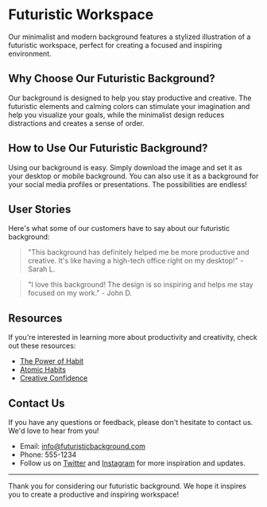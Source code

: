 <!--font:Poppins-->

# Futuristic Workspace

Our minimalist and modern background features a stylized illustration of a futuristic workspace, perfect for creating a focused and inspiring environment.

## Why Choose Our Futuristic Background?

Our background is designed to help you stay productive and creative. The futuristic elements and calming colors can stimulate your imagination and help you visualize your goals, while the minimalist design reduces distractions and creates a sense of order.

## How to Use Our Futuristic Background?

Using our background is easy. Simply download the image and set it as your desktop or mobile background. You can also use it as a background for your social media profiles or presentations. The possibilities are endless!

## User Stories

Here's what some of our customers have to say about our futuristic background:

> "This background has definitely helped me be more productive and creative. It's like having a high-tech office right on my desktop!" - Sarah L.

> "I love this background! The design is so inspiring and helps me stay focused on my work." - John D.

## Resources

If you're interested in learning more about productivity and creativity, check out these resources:

- [The Power of Habit](#)
- [Atomic Habits](#)
- [Creative Confidence](#)

## Contact Us

If you have any questions or feedback, please don't hesitate to contact us. We'd love to hear from you!

- Email: info@futuristicbackground.com
- Phone: 555-1234
- Follow us on [Twitter](#) and [Instagram](#) for more inspiration and updates.

---

Thank you for considering our futuristic background. We hope it inspires you to create a productive and inspiring workspace!

<!--

Write me content for website with wallpaper which alt text is:

"A wallpaper featuring a stylized illustration of a futuristic workspace, with a minimalist and modern design."

The name/title of the page should not be 1:1 copy of the alt text but rather a real content of the website which is using this wallpaper.

- Use markdown format 
- Start with heading
- Heading should be short and concise
- The content should look like a real website 
- The website should not be about the wallpaper, wallpaper is just a related background
- Heading should be contain work "wallpaper" or "background"
- Include real sections like references, contact, user stories, etc. use things relevant to the page purpose.
- Feel free to use structure like headings, bullets, numbering, blockquotes, paragraphs, horizontal lines, etc.
- You can use formatting like bold or _italic_
- You can include UTF-8 emojis
- Links should be only #hash anchors (and you can refer to the document itself)
- Do not include images


---


# Future Workspace Background for Productivity and Creativity

Welcome to our website, where we offer a modern and minimalist wallpaper featuring a stylized illustration of a futuristic workspace. This background is perfect for those who want to feel inspired and motivated while working on their projects.

## Why Choose Our Future Workspace Wallpaper?

Our wallpaper is not only aesthetically pleasing but also functional. It can help you boost your productivity and creativity by providing a calming and focused environment. The design is carefully crafted to stimulate your imagination and help you visualize your goals.

## How to Use Our Wallpaper?

Using our wallpaper is easy. Simply download the image and set it as your desktop or mobile background. You can also use it as a background for your social media profiles or presentations. The possibilities are endless!

## User Stories

Here are some testimonials from our satisfied customers:

> "I love this wallpaper! It makes me feel like I'm working in a high-tech office with all the latest gadgets." - John D.

> "This wallpaper has helped me stay focused and motivated during long work hours. Highly recommended!" - Sarah L.

## References

If you're interested in learning more about productivity and creativity, here are some resources that might be helpful:

- [The Power of Habit](#)
- [Atomic Habits](#)
- [Creative Confidence](#)

## Contact Us

If you have any questions or feedback, please don't hesitate to contact us. We'd love to hear from you!

- Email: info@futureworkspace.com
- Phone: 555-1234
- Follow us on [Twitter](#) and [Instagram](#) for more inspiration and updates.

---

Thank you for visiting our website. We hope our future workspace background will help you achieve your goals and dreams!


---


Heading is too long, rewrite whole content.


---


# Boost Your Productivity and Creativity with Our Future Workspace Background

Looking for a wallpaper that can inspire you to be more productive and creative? Look no further than our future workspace background! Featuring a stylized illustration of a futuristic workspace, this minimalist and modern design is perfect for anyone who wants to feel motivated while working on their projects.

## Why Choose Our Future Workspace Background?

Our background is not just visually appealing - it's also designed to help you stay focused and productive. The calming colors and futuristic elements can stimulate your imagination and help you visualize your goals, while the minimalist design reduces distractions and creates a sense of order.

## How to Use Our Future Workspace Background?

Using our background is easy. Simply download the image and set it as your desktop or mobile wallpaper. You can also use it as a background for your social media profiles or presentations. The possibilities are endless!

## User Stories

Here's what some of our customers have to say about our future workspace background:

> "This wallpaper has helped me stay focused and motivated during long work hours. I love the futuristic design!" - Sarah L.

> "I'm always looking for ways to boost my productivity, and this background has definitely helped. It's like having a high-tech office right on my desktop!" - John D.

## Resources

If you're interested in learning more about productivity and creativity, check out these resources:

- [The Power of Habit](#)
- [Atomic Habits](#)
- [Creative Confidence](#)

## Contact Us

If you have any questions or feedback, please don't hesitate to contact us. We'd love to hear from you!

- Email: info@futureworkspace.com
- Phone: 555-1234
- Follow us on [Twitter](#) and [Instagram](#) for more inspiration and updates.

---

Thank you for considering our future workspace background. We hope it inspires you to achieve your goals and dreams!


---


Heading is too long, rewrite whole content.


---


# Get Inspired and Stay Focused with Our Futuristic Wallpaper

Our minimalist and modern wallpaper features a stylized illustration of a futuristic workspace, perfect for those who want to feel motivated and productive while working on their projects.

## Why Choose Our Futuristic Wallpaper?

Our wallpaper is designed to help you stay focused and inspired. The futuristic elements and calming colors can stimulate your imagination and help you visualize your goals, while the minimalist design reduces distractions and creates a sense of order.

## How to Use Our Futuristic Wallpaper?

Using our wallpaper is easy. Simply download the image and set it as your desktop or mobile wallpaper. You can also use it as a background for your social media profiles or presentations. The possibilities are endless!

## User Stories

Here's what some of our customers have to say about our futuristic wallpaper:

> "I love this wallpaper! It's like having a high-tech office right on my desktop. It helps me stay focused and motivated." - John D.

> "This wallpaper has definitely helped me be more productive and creative. The design is so inspiring!" - Sarah L.

## Resources

If you're interested in learning more about productivity and creativity, check out these resources:

- [The Power of Habit](#)
- [Atomic Habits](#)
- [Creative Confidence](#)

## Contact Us

If you have any questions or feedback, please don't hesitate to contact us. We'd love to hear from you!

- Email: info@futuristicwallpaper.com
- Phone: 555-1234
- Follow us on [Twitter](#) and [Instagram](#) for more inspiration and updates.

---

Thank you for considering our futuristic wallpaper. We hope it inspires you to achieve your goals and dreams!


---


Heading should not include word "wallpaper". The website should not be about the wallpaper itself, wallpaper is just a related background, rewrite whole content.


---


# Create a Productive and Inspiring Workspace with Our Futuristic Background

Our minimalist and modern background features a stylized illustration of a futuristic workspace, perfect for creating a focused and inspiring environment.

## Why Choose Our Futuristic Background?

Our background is designed to help you stay productive and creative. The futuristic elements and calming colors can stimulate your imagination and help you visualize your goals, while the minimalist design reduces distractions and creates a sense of order.

## How to Use Our Futuristic Background?

Using our background is easy. Simply download the image and set it as your desktop or mobile background. You can also use it as a background for your social media profiles or presentations. The possibilities are endless!

## User Stories

Here's what some of our customers have to say about our futuristic background:

> "This background has definitely helped me be more productive and creative. It's like having a high-tech office right on my desktop!" - Sarah L.

> "I love this background! The design is so inspiring and helps me stay focused on my work." - John D.

## Resources

If you're interested in learning more about productivity and creativity, check out these resources:

- [The Power of Habit](#)
- [Atomic Habits](#)
- [Creative Confidence](#)

## Contact Us

If you have any questions or feedback, please don't hesitate to contact us. We'd love to hear from you!

- Email: info@futuristicbackground.com
- Phone: 555-1234
- Follow us on [Twitter](#) and [Instagram](#) for more inspiration and updates.

---

Thank you for considering our futuristic background. We hope it inspires you to create a productive and inspiring workspace!


---


Write me a Google font which is best fitting for the website.

Pick from the list:
- Playfair Display
- Orbitron
- Exo 2
- Lobster
- Alegreya
- Great Vibes
- Open Sans
- IBM Plex Sans
- Poppins
- Montserrat
- Barlow Condensed
- Raleway
- Inter
- Lato
- Dancing Script
- Futura
- Roboto


Write just the font name nothing else.


---


Poppins

-->
